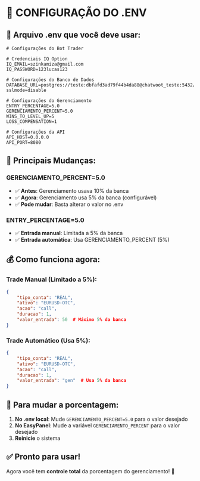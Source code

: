 # 🔧 CONFIGURAÇÃO DO .ENV

## 📝 **Arquivo .env que você deve usar:**

```env
# Configurações do Bot Trader

# Credenciais IQ Option
IQ_EMAIL=szinkamiza@gmail.com
IQ_PASSWORD=123lucas123

# Configurações do Banco de Dados
DATABASE_URL=postgres://teste:dbfafd3ad79f44b4da88@chatwoot_teste:5432/teste?sslmode=disable

# Configurações do Gerenciamento
ENTRY_PERCENTAGE=5.0
GERENCIAMENTO_PERCENT=5.0
WINS_TO_LEVEL_UP=5
LOSS_COMPENSATION=1

# Configurações da API
API_HOST=0.0.0.0
API_PORT=8080
```

## 🎯 **Principais Mudanças:**

### **GERENCIAMENTO_PERCENT=5.0**
- ✅ **Antes**: Gerenciamento usava 10% da banca
- ✅ **Agora**: Gerenciamento usa 5% da banca (configurável)
- ✅ **Pode mudar**: Basta alterar o valor no .env

### **ENTRY_PERCENTAGE=5.0**
- ✅ **Entrada manual**: Limitada a 5% da banca
- ✅ **Entrada automática**: Usa GERENCIAMENTO_PERCENT (5%)

## 💰 **Como funciona agora:**

### **Trade Manual (Limitado a 5%):**
```json
{
    "tipo_conta": "REAL",
    "ativo": "EURUSD-OTC",
    "acao": "call",
    "duracao": 1,
    "valor_entrada": 50  # Máximo 5% da banca
}
```

### **Trade Automático (Usa 5%):**
```json
{
    "tipo_conta": "REAL",
    "ativo": "EURUSD-OTC",
    "acao": "call",
    "duracao": 1,
    "valor_entrada": "gen"  # Usa 5% da banca
}
```

## 🔄 **Para mudar a porcentagem:**

1. **No .env local**: Mude `GERENCIAMENTO_PERCENT=5.0` para o valor desejado
2. **No EasyPanel**: Mude a variável `GERENCIAMENTO_PERCENT` para o valor desejado
3. **Reinicie** o sistema

## ✅ **Pronto para usar!**

Agora você tem **controle total** da porcentagem do gerenciamento! 🎉 
